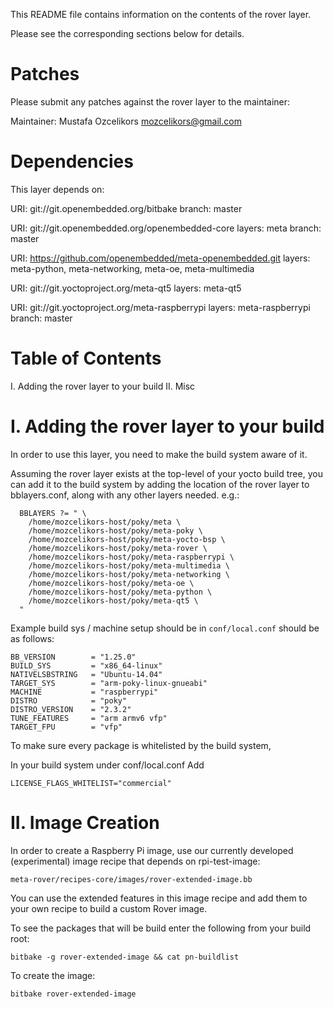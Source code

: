 This README file contains information on the contents of the
rover layer.

Please see the corresponding sections below for details.



Patches
=======

Please submit any patches against the rover layer to the maintainer:

Maintainer: Mustafa Ozcelikors <mozcelikors@gmail.com>


Dependencies
============

This layer depends on:

  URI: git://git.openembedded.org/bitbake
  branch: master

  URI: git://git.openembedded.org/openembedded-core
  layers: meta
  branch: master

  URI: https://github.com/openembedded/meta-openembedded.git
  layers: meta-python, meta-networking, meta-oe, meta-multimedia

  URI: git://git.yoctoproject.org/meta-qt5
  layers: meta-qt5

  URI: git://git.yoctoproject.org/meta-raspberrypi
  layers: meta-raspberrypi
  branch: master

Table of Contents
=================

  I. Adding the rover layer to your build
 II. Misc


I. Adding the rover layer to your build
=================================================

In order to use this layer, you need to make the build system aware of
it.

Assuming the rover layer exists at the top-level of your
yocto build tree, you can add it to the build system by adding the
location of the rover layer to bblayers.conf, along with any
other layers needed. e.g.:
```bitbake
  BBLAYERS ?= " \
    /home/mozcelikors-host/poky/meta \
    /home/mozcelikors-host/poky/meta-poky \
    /home/mozcelikors-host/poky/meta-yocto-bsp \
    /home/mozcelikors-host/poky/meta-rover \
    /home/mozcelikors-host/poky/meta-raspberrypi \
    /home/mozcelikors-host/poky/meta-multimedia \
    /home/mozcelikors-host/poky/meta-networking \
    /home/mozcelikors-host/poky/meta-oe \
    /home/mozcelikors-host/poky/meta-python \
    /home/mozcelikors-host/poky/meta-qt5 \
  "
```



Example build sys / machine setup should be in `conf/local.conf` should be as follows:

```bitbake
BB_VERSION        = "1.25.0"
BUILD_SYS         = "x86_64-linux"
NATIVELSBSTRING   = "Ubuntu-14.04"
TARGET_SYS        = "arm-poky-linux-gnueabi"
MACHINE           = "raspberrypi"
DISTRO            = "poky"
DISTRO_VERSION    = "2.3.2"
TUNE_FEATURES     = "arm armv6 vfp"
TARGET_FPU        = "vfp"
```

To make sure every package is whitelisted by the build system,

In your build system under conf/local.conf
Add

   `LICENSE_FLAGS_WHITELIST="commercial"`


II. Image Creation
===================

In order to create a Raspberry Pi image,
use our currently developed (experimental) image recipe that depends on rpi-test-image:

`meta-rover/recipes-core/images/rover-extended-image.bb`

You can use the extended features in this image recipe and add them to your own recipe to build a custom Rover image.

To see the packages that will be build enter the following from your build root:

`bitbake -g rover-extended-image && cat pn-buildlist`

To create the image:

`bitbake rover-extended-image`

